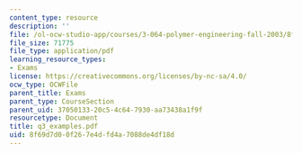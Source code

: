 ```yaml
---
content_type: resource
description: ''
file: /ol-ocw-studio-app/courses/3-064-polymer-engineering-fall-2003/8f69d7d00f267e4dfd4a7088de4df18d_q3_examples.pdf
file_size: 71775
file_type: application/pdf
learning_resource_types:
- Exams
license: https://creativecommons.org/licenses/by-nc-sa/4.0/
ocw_type: OCWFile
parent_title: Exams
parent_type: CourseSection
parent_uid: 37050133-20c5-4c64-7930-aa73438a1f9f
resourcetype: Document
title: q3_examples.pdf
uid: 8f69d7d0-0f26-7e4d-fd4a-7088de4df18d
---
```

